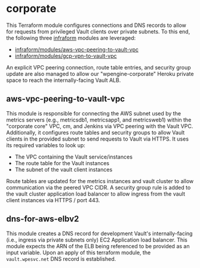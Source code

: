 # corporate

This Terraform module configures connections and DNS records to allow for requests from privileged Vault clients over
 private subnets. To this end, the following three [infraform](https://github.com/wpengine/infraform/) modules are leveraged:

- [infraform/modules/aws-vpc-peering-to-vault-vpc](https://github.com/wpengine/infraform/tree/master/modules/aws-vpc-peering-to-vault-vpc)
- [infraform/modules/gcp-vpn-to-vault-vpc](https://github.com/wpengine/infraform/tree/master/modules/dns-for-aws-elbv2)

An explicit VPC peering connection, route table entries, and security group update are also managed to allow our "wpengine-corporate"
Heroku private space to reach the internally-facing Vault ALB.

## aws-vpc-peering-to-vault-vpc

This module is responsible for connecting the AWS subnet used by the metrics servers
 (e.g., metricsdb1, metricsapp1, and metricsweb1) within the "corporate core" VPC, cm, and Jenkins via VPC peering with the
  Vault VPC. Additionally, it configures route tables and security groups to allow Vault clients in the provided subnet
  to send requests to Vault via HTTPS. It uses its required variables to look up:

- The VPC containing the Vault service/instances
- The route table for the Vault instances
- The subnet of the vault client instances

Route tables are updated for the metrics instances and vault cluster to allow communication via the peered VPC CIDR.
 A security group rule is added to the vault cluster application load balancer to allow ingress from the vault client
 instances via HTTPS / port 443.

## dns-for-aws-elbv2

This module creates a DNS record for development Vault's internally-facing (i.e., ingress via private subnets only) EC2
 Application load balancer. This module expects the ARN of the ELB being referenced to be provided as an input
  variable. Upon an apply of this terraform module, the `vault.wpesvc.net` DNS record is established.
